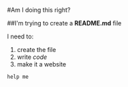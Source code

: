 #Am I doing this right?

##I'm trying to create a **README.md** file


I need to:
1. create the file
2. write *code*
3. make it a website

`help me`
